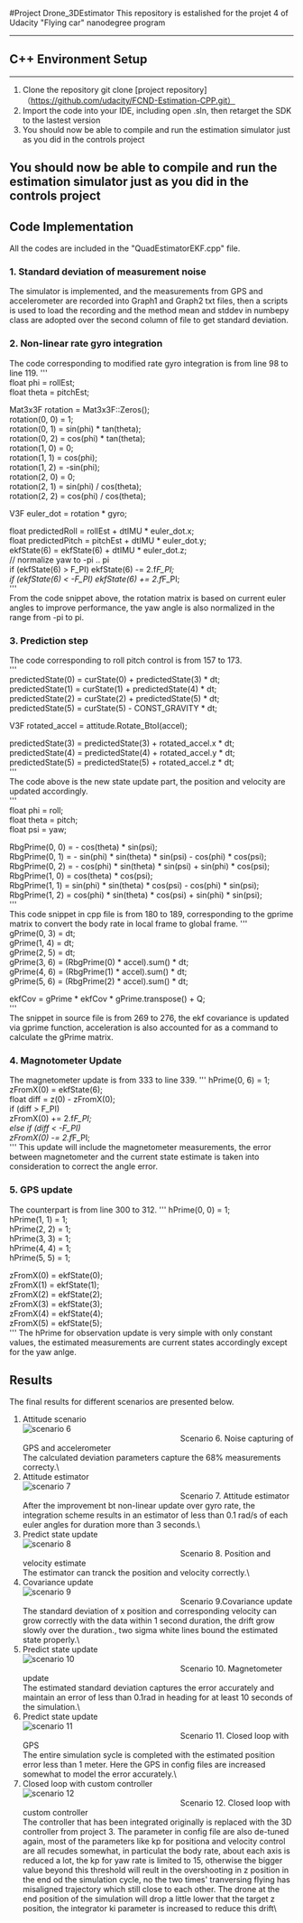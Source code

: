#Project Drone_3DEstimator
This repository is estalished for the projet 4 of Udacity "Flying car" nanodegree program

---

## C++ Environment Setup

---
1. Clone the repository
git clone [project repository]（https://github.com/udacity/FCND-Estimation-CPP.git）
2. Import the code into your IDE, including open .sln, then retarget the SDK to the lastest version 
3. You should now be able to compile and run the estimation simulator just as you did in the controls project

You should now be able to compile and run the estimation simulator just as you did in the controls project
---

## Code Implementation
All the codes are included in the "QuadEstimatorEKF.cpp" file.
### 1. Standard deviation of measurement noise
The simulator is implemented, and the measurements from GPS and accelerometer are recorded into Graph1 and Graph2 txt files, then a scripts is used to load the recording and the method mean and stddev in numbepy class are adopted over the second column of file to get standard deviation.
### 2. Non-linear rate gyro integration
The code corresponding to modified rate gyro integration is from line 98 to line 119.
'''\
  float phi = rollEst;\
  float theta = pitchEst;

  Mat3x3F rotation = Mat3x3F::Zeros();\
  rotation(0, 0) = 1;\
  rotation(0, 1) = sin(phi) * tan(theta);\
  rotation(0, 2) = cos(phi) * tan(theta);\
  rotation(1, 0) = 0;\
  rotation(1, 1) = cos(phi);\
  rotation(1, 2) = -sin(phi); \
  rotation(2, 0) = 0;\
  rotation(2, 1) = sin(phi) / cos(theta);\
  rotation(2, 2) = cos(phi) / cos(theta);
  
  V3F euler_dot = rotation * gyro;

  float predictedRoll = rollEst + dtIMU * euler_dot.x;\
  float predictedPitch = pitchEst + dtIMU * euler_dot.y;\
  ekfState(6) = ekfState(6) + dtIMU * euler_dot.z;\
  // normalize yaw to -pi .. pi\
  if (ekfState(6) > F_PI) ekfState(6) -= 2.f*F_PI;\
  if (ekfState(6) < -F_PI) ekfState(6) += 2.f*F_PI;\
'''\
From the code snippet above, the rotation matrix is based on current euler angles to improve performance, the yaw angle is also normalized in the range from -pi to pi.
### 3. Prediction step
The code corresponding to roll pitch control is from 157 to 173.\
'''\
  predictedState(0) = curState(0) + predictedState(3) * dt;\
  predictedState(1) = curState(1) + predictedState(4) * dt;\
  predictedState(2) = curState(2) + predictedState(5) * dt;\
  predictedState(5) = curState(5) - CONST_GRAVITY * dt;

  V3F rotated_accel = attitude.Rotate_BtoI(accel);

  predictedState(3) = predictedState(3) + rotated_accel.x * dt;\
  predictedState(4) = predictedState(4) + rotated_accel.y * dt;\
  predictedState(5) = predictedState(5) + rotated_accel.z * dt;\
'''\
The code above is the new state update part, the position and velocity are updated accordingly.\
'''\
  float phi = roll;\
  float theta = pitch;\
  float psi = yaw;
  
  RbgPrime(0, 0) = - cos(theta) * sin(psi);\
  RbgPrime(0, 1) = - sin(phi) * sin(theta) * sin(psi) - cos(phi) * cos(psi);\
  RbgPrime(0, 2) = - cos(phi) * sin(theta) * sin(psi) + sin(phi) * cos(psi);\
  RbgPrime(1, 0) = cos(theta) * cos(psi);\
  RbgPrime(1, 1) = sin(phi) * sin(theta) * cos(psi) - cos(phi) * sin(psi);\
  RbgPrime(1, 2) = cos(phi) * sin(theta) * cos(psi) + sin(phi) * sin(psi);\
'''\
This code snippet in cpp file is from 180 to 189, corresponding to the gprime matrix to convert the body rate in local frame to global frame.
'''\
  gPrime(0, 3) = dt;\
  gPrime(1, 4) = dt;\
  gPrime(2, 5) = dt;\
  gPrime(3, 6) = (RbgPrime(0) * accel).sum() * dt;\
  gPrime(4, 6) = (RbgPrime(1) * accel).sum() * dt;\
  gPrime(5, 6) = (RbgPrime(2) * accel).sum() * dt;

  ekfCov = gPrime * ekfCov * gPrime.transpose() + Q;\
'''\
The snippet in source file is from 269 to 276, the ekf covariance is updated via gprime function, acceleration is also accounted for as a command to calculate the gPrime matrix.
### 4. Magnotometer Update
The magnetometer update is from 333 to line 339.
'''
  hPrime(0, 6) = 1;\
  zFromX(0) = ekfState(6);\
  float diff = z(0) - zFromX(0);\
  if (diff > F_PI)\
	  zFromX(0) += 2.f*F_PI;\
  else if (diff < -F_PI) \
	  zFromX(0) -= 2.f*F_PI;\
'''
This update will include the magnetometer measurements, the error between magnetometer and the current state estimate is taken into consideration to correct the angle error.
### 5. GPS update
The counterpart is from line 300 to 312.
'''
  hPrime(0, 0) = 1;\
  hPrime(1, 1) = 1;\
  hPrime(2, 2) = 1;\
  hPrime(3, 3) = 1;\
  hPrime(4, 4) = 1;\
  hPrime(5, 5) = 1;

  zFromX(0) = ekfState(0);\
  zFromX(1) = ekfState(1);\
  zFromX(2) = ekfState(2);\
  zFromX(3) = ekfState(3);\
  zFromX(4) = ekfState(4);\
  zFromX(5) = ekfState(5);\
'''
The hPrime for observation update is very simple with only constant values, the estimated measurements are current states accordingly except for the yaw anlge.
## Results
The final results for different scenarios are presented below.
1. Attitude scenario\
![scenario 6](/img/scenario-6-noise.JPG)
<br />&emsp; &emsp;  &emsp;  &emsp; &emsp; &emsp;  &emsp;  &emsp; &emsp; &emsp;  &emsp;  &emsp;&emsp; &emsp;  &emsp;  &emsp;Scenario 6. Noise capturing of GPS and accelerometer<br />
The calculated deviation parameters capture the 68% measurements correcty.\
2. Attitude estimator\
![scenario 7](/img/scenario-7-attitude.JPG)
<br />&emsp; &emsp;  &emsp;  &emsp; &emsp; &emsp;  &emsp;  &emsp; &emsp; &emsp;  &emsp;  &emsp;&emsp; &emsp;  &emsp;  &emsp;Scenario 7. Attitude estimator <br />
After the improvement bt non-linear update over gyro rate, the integration scheme results in an estimator of less than 0.1 rad/s of each euler angles  for duration more than 3 seconds.\
3. Predict state update\
![scenario 8](/img/scenario-8-predict.JPG)
<br />&emsp; &emsp;  &emsp;  &emsp; &emsp; &emsp;  &emsp;  &emsp; &emsp; &emsp;  &emsp;  &emsp;&emsp; &emsp;  &emsp;  &emsp;Scenario 8. Position and velocity estimate<br />
The estimator can tranck the position and velocity correctly.\
4. Covariance update\
![scenario 9](/img/scenario-9-covariance.JPG)
<br />&emsp; &emsp;  &emsp;  &emsp; &emsp; &emsp;  &emsp;  &emsp; &emsp; &emsp;  &emsp;  &emsp;&emsp; &emsp;  &emsp;  &emsp;Scenario 9.Covariance update<br />
The standard deviation of x position and corresponding velocity can grow correctly with the data within 1 second duration, the drift grow slowly over the duration., two sigma white lines bound the estimated state  properly.\
5. Predict state update\
![scenario 10](/img/scenario-10-mag.JPG)
<br />&emsp; &emsp;  &emsp;  &emsp; &emsp; &emsp;  &emsp;  &emsp; &emsp; &emsp;  &emsp;  &emsp;&emsp; &emsp;  &emsp;  &emsp;Scenario 10. Magnetometer update<br />
The estimated standard deviation captures the error accurately and maintain an error of less than 0.1rad in heading for at least 10 seconds of the simulation.\
6. Predict state update\
![scenario 11](/img/scenario-11.JPG)
<br />&emsp; &emsp;  &emsp;  &emsp; &emsp; &emsp;  &emsp;  &emsp; &emsp; &emsp;  &emsp;  &emsp;&emsp; &emsp;  &emsp;  &emsp;Scenario 11. Closed loop with GPS<br />
The entire simulation sycle is completed with the estimated position error less than 1 meter. Here the GPS in config files are increased somewhat to model the error accurately.\
7. Closed loop with custom controller\
![scenario 12](/img/scenario-12.JPG)
<br />&emsp; &emsp;  &emsp;  &emsp; &emsp; &emsp;  &emsp;  &emsp; &emsp; &emsp;  &emsp;  &emsp;&emsp; &emsp;  &emsp;  &emsp;Scenario 12. Closed loop with custom controller<br />
The controller that has been integrated originally is replaced with the 3D controller from project 3. The parameter in config file are also de-tuned again, most of the parameters like kp for positiona and velocity control are all recudes somewhat, in particulat the body rate, about each axis is reduced a lot, the kp for yaw rate is limited to 15, otherwise the bigger value beyond this threshold will reult in the overshooting in z position in the end od the simulation cycle, no the two times' tranversing flying has misaligned trajectory which still close to each other. The drone at the end position of the simulation will drop a little lower that the target z position, the integrator ki parameter is increased to reduce this drift\
